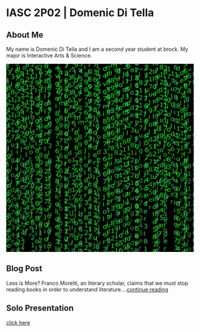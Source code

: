 # IASC 2P02 | Domenic Di Tella

## About Me
My name is Domenic Di Tella and I am a second year student at brock. My major is Interactive Arts & Science.

![](images/matrix.jpg)

## Blog Post

Less is More? Franco Moretti, an literary scholar, claims that we must stop reading books in order to understand literature....[continue reading](blog)

## Solo Presentation
[click here](https://domenicditella.github.io/IASC-2P02/reveal/index.html)
